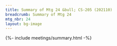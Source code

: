 ```yaml
---
title: Summary of Mtg 24 &bull; CS-205 (202110)
breadcrumb: Summary of Mtg 24
mtg_nbr: 24
layout: bg-image
---
```

 
{%- include meetings/summary.html -%}
